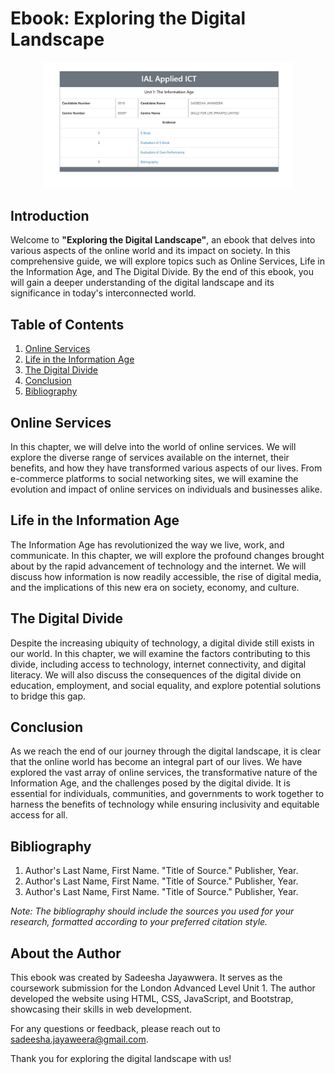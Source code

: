 # Ebook: Exploring the Digital Landscape

<div align="center">
  <img src="ebook_cover_image.jpg" alt="Ebook Cover" width="400px">
</div>

## Introduction

Welcome to **"Exploring the Digital Landscape"**, an ebook that delves into various aspects of the online world and its impact on society. In this comprehensive guide, we will explore topics such as Online Services, Life in the Information Age, and The Digital Divide. By the end of this ebook, you will gain a deeper understanding of the digital landscape and its significance in today's interconnected world.

## Table of Contents

1. [Online Services](#online-services)
2. [Life in the Information Age](#life-in-the-information-age)
3. [The Digital Divide](#the-digital-divide)
4. [Conclusion](#conclusion)
5. [Bibliography](#bibliography)

## Online Services <a name="online-services"></a>

In this chapter, we will delve into the world of online services. We will explore the diverse range of services available on the internet, their benefits, and how they have transformed various aspects of our lives. From e-commerce platforms to social networking sites, we will examine the evolution and impact of online services on individuals and businesses alike.

## Life in the Information Age <a name="life-in-the-information-age"></a>

The Information Age has revolutionized the way we live, work, and communicate. In this chapter, we will explore the profound changes brought about by the rapid advancement of technology and the internet. We will discuss how information is now readily accessible, the rise of digital media, and the implications of this new era on society, economy, and culture.

## The Digital Divide <a name="the-digital-divide"></a>

Despite the increasing ubiquity of technology, a digital divide still exists in our world. In this chapter, we will examine the factors contributing to this divide, including access to technology, internet connectivity, and digital literacy. We will also discuss the consequences of the digital divide on education, employment, and social equality, and explore potential solutions to bridge this gap.

## Conclusion <a name="conclusion"></a>

As we reach the end of our journey through the digital landscape, it is clear that the online world has become an integral part of our lives. We have explored the vast array of online services, the transformative nature of the Information Age, and the challenges posed by the digital divide. It is essential for individuals, communities, and governments to work together to harness the benefits of technology while ensuring inclusivity and equitable access for all.

## Bibliography <a name="bibliography"></a>

1. Author's Last Name, First Name. "Title of Source." Publisher, Year.
2. Author's Last Name, First Name. "Title of Source." Publisher, Year.
3. Author's Last Name, First Name. "Title of Source." Publisher, Year.

*Note: The bibliography should include the sources you used for your research, formatted according to your preferred citation style.*

## About the Author

This ebook was created by Sadeesha Jayawwera. It serves as the coursework submission for the London Advanced Level Unit 1. The author developed the website using HTML, CSS, JavaScript, and Bootstrap, showcasing their skills in web development.

For any questions or feedback, please reach out to sadeesha.jayaweera@gmail.com.

Thank you for exploring the digital landscape with us!
